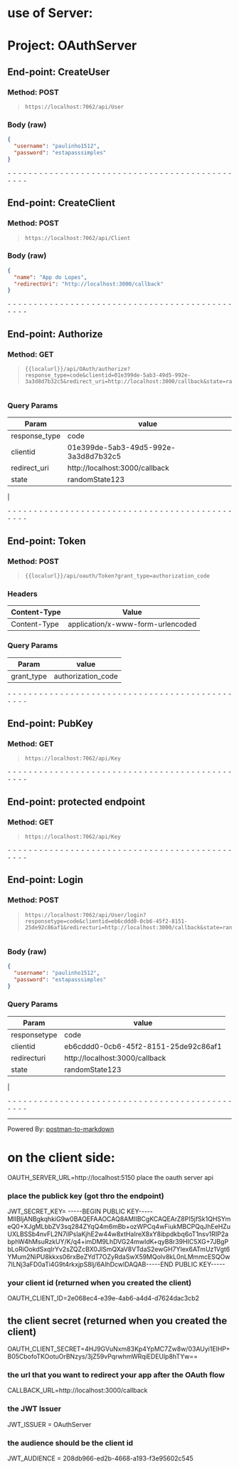 # use of Server:
# Project: OAuthServer

## End-point: CreateUser
### Method: POST
>```
>https://localhost:7062/api/User
>```
### Body (**raw**)

```json
{
  "username": "paulinho1512",
  "password": "estapasssimples"
}
```


⁃ ⁃ ⁃ ⁃ ⁃ ⁃ ⁃ ⁃ ⁃ ⁃ ⁃ ⁃ ⁃ ⁃ ⁃ ⁃ ⁃ ⁃ ⁃ ⁃ ⁃ ⁃ ⁃ ⁃ ⁃ ⁃ ⁃ ⁃ ⁃ ⁃ ⁃ ⁃ ⁃ ⁃ ⁃ ⁃ ⁃ ⁃ ⁃ ⁃ ⁃ ⁃ ⁃ ⁃ ⁃ ⁃ ⁃

## End-point: CreateClient
### Method: POST
>```
>https://localhost:7062/api/Client
>```
### Body (**raw**)

```json
{
  "name": "App do Lopes",
  "redirectUri": "http://localhost:3000/callback"
}
```


⁃ ⁃ ⁃ ⁃ ⁃ ⁃ ⁃ ⁃ ⁃ ⁃ ⁃ ⁃ ⁃ ⁃ ⁃ ⁃ ⁃ ⁃ ⁃ ⁃ ⁃ ⁃ ⁃ ⁃ ⁃ ⁃ ⁃ ⁃ ⁃ ⁃ ⁃ ⁃ ⁃ ⁃ ⁃ ⁃ ⁃ ⁃ ⁃ ⁃ ⁃ ⁃ ⁃ ⁃ ⁃ ⁃ ⁃

## End-point: Authorize
### Method: GET
>```
>{{localurl}}/api/OAuth/authorize?response_type=code&clientid=01e399de-5ab3-49d5-992e-3a3d8d7b32c5&redirect_uri=http://localhost:3000/callback&state=randomState123

>```
### Query Params

|Param|value|
|---|---|
|response_type|code|
|clientid|01e399de-5ab3-49d5-992e-3a3d8d7b32c5|
|redirect_uri|http://localhost:3000/callback|
|state|randomState123
|



⁃ ⁃ ⁃ ⁃ ⁃ ⁃ ⁃ ⁃ ⁃ ⁃ ⁃ ⁃ ⁃ ⁃ ⁃ ⁃ ⁃ ⁃ ⁃ ⁃ ⁃ ⁃ ⁃ ⁃ ⁃ ⁃ ⁃ ⁃ ⁃ ⁃ ⁃ ⁃ ⁃ ⁃ ⁃ ⁃ ⁃ ⁃ ⁃ ⁃ ⁃ ⁃ ⁃ ⁃ ⁃ ⁃ ⁃

## End-point: Token
### Method: POST
>```
>{{localurl}}/api/oauth/Token?grant_type=authorization_code
>```
### Headers

|Content-Type|Value|
|---|---|
|Content-Type|application/x-www-form-urlencoded|


### Query Params

|Param|value|
|---|---|
|grant_type|authorization_code|



⁃ ⁃ ⁃ ⁃ ⁃ ⁃ ⁃ ⁃ ⁃ ⁃ ⁃ ⁃ ⁃ ⁃ ⁃ ⁃ ⁃ ⁃ ⁃ ⁃ ⁃ ⁃ ⁃ ⁃ ⁃ ⁃ ⁃ ⁃ ⁃ ⁃ ⁃ ⁃ ⁃ ⁃ ⁃ ⁃ ⁃ ⁃ ⁃ ⁃ ⁃ ⁃ ⁃ ⁃ ⁃ ⁃ ⁃

## End-point: PubKey
### Method: GET
>```
>https://localhost:7062/api/Key
>```

⁃ ⁃ ⁃ ⁃ ⁃ ⁃ ⁃ ⁃ ⁃ ⁃ ⁃ ⁃ ⁃ ⁃ ⁃ ⁃ ⁃ ⁃ ⁃ ⁃ ⁃ ⁃ ⁃ ⁃ ⁃ ⁃ ⁃ ⁃ ⁃ ⁃ ⁃ ⁃ ⁃ ⁃ ⁃ ⁃ ⁃ ⁃ ⁃ ⁃ ⁃ ⁃ ⁃ ⁃ ⁃ ⁃ ⁃

## End-point: protected endpoint
### Method: GET
>```
>https://localhost:7062/api/Key
>```

⁃ ⁃ ⁃ ⁃ ⁃ ⁃ ⁃ ⁃ ⁃ ⁃ ⁃ ⁃ ⁃ ⁃ ⁃ ⁃ ⁃ ⁃ ⁃ ⁃ ⁃ ⁃ ⁃ ⁃ ⁃ ⁃ ⁃ ⁃ ⁃ ⁃ ⁃ ⁃ ⁃ ⁃ ⁃ ⁃ ⁃ ⁃ ⁃ ⁃ ⁃ ⁃ ⁃ ⁃ ⁃ ⁃ ⁃

## End-point: Login
### Method: POST
>```
>https://localhost:7062/api/User/login?responsetype=code&clientid=eb6cddd0-0cb6-45f2-8151-25de92c86af1&redirecturi=http://localhost:3000/callback&state=randomState123

>```
### Body (**raw**)

```json
{
  "username": "paulinho1512",
  "password": "estapasssimples"
}
```

### Query Params

|Param|value|
|---|---|
|responsetype|code|
|clientid|eb6cddd0-0cb6-45f2-8151-25de92c86af1|
|redirecturi|http://localhost:3000/callback|
|state|randomState123
|



⁃ ⁃ ⁃ ⁃ ⁃ ⁃ ⁃ ⁃ ⁃ ⁃ ⁃ ⁃ ⁃ ⁃ ⁃ ⁃ ⁃ ⁃ ⁃ ⁃ ⁃ ⁃ ⁃ ⁃ ⁃ ⁃ ⁃ ⁃ ⁃ ⁃ ⁃ ⁃ ⁃ ⁃ ⁃ ⁃ ⁃ ⁃ ⁃ ⁃ ⁃ ⁃ ⁃ ⁃ ⁃ ⁃ ⁃
_________________________________________________
Powered By: [postman-to-markdown](https://github.com/bautistaj/postman-to-markdown/)




# on the client side: 
OAUTH_SERVER_URL=http://localhost:5150 place the oauth server api

### place the publick key (got thro the endpoint) 

JWT_SECRET_KEY= -----BEGIN PUBLIC KEY-----MIIBIjANBgkqhkiG9w0BAQEFAAOCAQ8AMIIBCgKCAQEArZ8PI5jfSk1QHSYmeQ0+XJgMLbbZV3sq284ZYqQ4m6mBb+ozWPCq4wFiukMBCPQqJhEeHZuUXLBSSb4nvFL2N7ilPslaKjhE2w44w8xtHaIreX8xY8ibpdkbq6oT1nsv1RIP2abphW4hMsuRzkUY/K/q4+imDM9LhDVG24mwIdK+qyB8r39HIC5XG+7JBgPbLoRiOokdSxqIrYv2sZQZcBX0JlSmQXaV8VTdaS2ewGH7YIex6ATmUz1Vgt6YMum2NiPU8kkxs06rxBeZYdT7OZyRdaSwX59MQolv8kL0nLMmmcESQOw7ILNj3aFD0aTi4G9t4rkxjpS8lj/6AlhDcwIDAQAB-----END PUBLIC KEY-----

### your client id (returned when you created the client)
OAUTH_CLIENT_ID=2e068ec4-e39e-4ab6-a4d4-d7624dac3cb2
## the client secret (returned when you created the client)
OAUTH_CLIENT_SECRET=4HJ9GVuNxm83Kp4YpMC7Zw8w/03AUyi1ElHP+B05CbofoTKOotuOrBNzys/3jZ59vPqrwhmWRqiEDEUlp8hTYw==

### the url that you want to redirect your app after the OAuth flow
CALLBACK_URL=http://localhost:3000/callback

### the JWT Issuer
JWT_ISSUER = OAuthServer


### the audience should be the client id
JWT_AUDIENCE = 208db966-ed2b-4668-a193-f3e95602c545